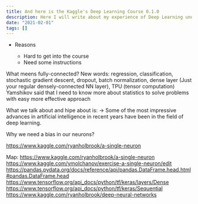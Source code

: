 ```yaml
---
title: And here is the Kaggle's Deep Learning Course 0.1.0
description: Here I will write about my experience of Deep Learning understanding.
date: "2021-02-01"
tags: []
---
```


- Reasons

  - Hard to get into the course
  - Need some instructions

What meens fully-connected?
New words: regression, classification, stochastic gradient descent, dropout, batch normalization, dense layer (Just your regular densely-connected NN layer), TPU (tensor computation)
Yamshikov said that I need to know more about statistics to solve problems with easy more effective approach

What we talk about and hipe about is:
-> Some of the most impressive advances in artificial intelligence in recent years have been in the field of deep learning.

Why we need a bias in our neurons?

https://www.kaggle.com/ryanholbrook/a-single-neuron

Map:
https://www.kaggle.com/ryanholbrook/a-single-neuron
https://www.kaggle.com/ymolchanov/exercise-a-single-neuron/edit
https://pandas.pydata.org/docs/reference/api/pandas.DataFrame.head.html#pandas.DataFrame.head
https://www.tensorflow.org/api_docs/python/tf/keras/layers/Dense
https://www.tensorflow.org/api_docs/python/tf/keras/Sequential
https://www.kaggle.com/ryanholbrook/deep-neural-networks
